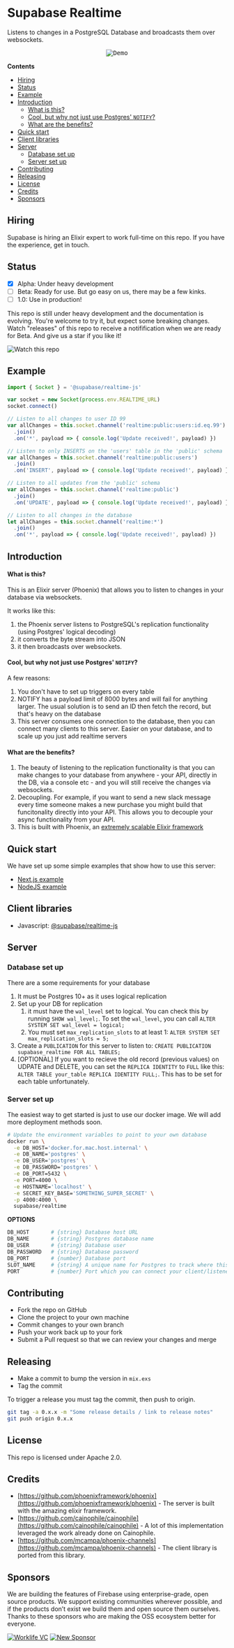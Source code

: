# Supabase Realtime

Listens to changes in a PostgreSQL Database and broadcasts them over websockets.

<p align="center"><kbd><img src="./examples/next-js/demo.gif" alt="Demo"/></kbd></p>

**Contents**

- [Hiring](#hiring)
- [Status](#status)
- [Example](#example)
- [Introduction](#introduction)
    - [What is this?](#what-is-this)
    - [Cool, but why not just use Postgres' `NOTIFY`?](#cool-but-why-not-just-use-postgres-notify)
    - [What are the benefits?](#what-are-the-benefits)
- [Quick start](#quick-start)
- [Client libraries](#client-libraries)
- [Server](#server)
  - [Database set up](#database-set-up)
  - [Server set up](#server-set-up)
- [Contributing](#contributing)
- [Releasing](#releasing)
- [License](#license)
- [Credits](#credits)
- [Sponsors](#sponsors)

## Hiring

Supabase is hiring an Elixir expert to work full-time on this repo. If you have the experience, get in touch.

## Status

- [x] Alpha: Under heavy development
- [ ] Beta: Ready for use. But go easy on us, there may be a few kinks.
- [ ] 1.0: Use in production!

This repo is still under heavy development and the documentation is evolving. You're welcome to try it, but expect some breaking changes. Watch "releases" of this repo to receive a notifification when we are ready for Beta. And give us a star if you like it!

![Watch this repo](https://gitcdn.xyz/repo/supabase/monorepo/master/web/static/watch-repo.gif "Watch this repo")

## Example

```js
import { Socket } = '@supabase/realtime-js'

var socket = new Socket(process.env.REALTIME_URL)
socket.connect()

// Listen to all changes to user ID 99
var allChanges = this.socket.channel('realtime:public:users:id.eq.99')
  .join()
  .on('*', payload => { console.log('Update received!', payload) })

// Listen to only INSERTS on the 'users' table in the 'public' schema
var allChanges = this.socket.channel('realtime:public:users')
  .join()
  .on('INSERT', payload => { console.log('Update received!', payload) })

// Listen to all updates from the 'public' schema
var allChanges = this.socket.channel('realtime:public')
  .join()
  .on('UPDATE', payload => { console.log('Update received!', payload) })

// Listen to all changes in the database
let allChanges = this.socket.channel('realtime:*')
  .join()
  .on('*', payload => { console.log('Update received!', payload) })

```

## Introduction

#### What is this?

This is an Elixir server (Phoenix) that allows you to listen to changes in your database via websockets.

It works like this:

1. the Phoenix server listens to PostgreSQL's replication functionality (using Postgres' logical decoding)
2. it converts the byte stream into JSON
3. it then broadcasts over websockets.

#### Cool, but why not just use Postgres' `NOTIFY`?

A few reasons:

1. You don't have to set up triggers on every table
2. NOTIFY has a payload limit of 8000 bytes and will fail for anything larger. The usual solution is to send an ID then fetch the record, but that's heavy on the database
3. This server consumes one connection to the database, then you can connect many clients to this server. Easier on your database, and to scale up you just add realtime servers

#### What are the benefits?

1. The beauty of listening to the replication functionality is that you can make changes to your database from anywhere - your API, directly in the DB, via a console etc - and you will still receive the changes via websockets.
2. Decoupling. For example, if you want to send a new slack message every time someone makes a new purchase you might build that funcitonality directly into your API. This allows you to decouple your async functionality from your API.
3. This is built with Phoenix, an [extremely scalable Elixir framework](https://www.phoenixframework.org/blog/the-road-to-2-million-websocket-connections)


## Quick start

We have set up some simple examples that show how to use this server:

- [Next.js example](https://github.com/supabase/realtime/tree/master/examples/next-js)
- [NodeJS example](https://github.com/supabase/realtime/tree/master/examples/node-js)


## Client libraries

- Javascript: [@supabase/realtime-js](https://github.com/supabase/realtime-js)


## Server

### Database set up

There are a some requirements for your database

1. It must be Postgres 10+ as it uses logical replication
2. Set up your DB for replication
   1. it must have the `wal_level` set to logical. You can check this by running `SHOW wal_level;`. To set the `wal_level`, you can call `ALTER SYSTEM SET wal_level = logical;`
   2. You must set `max_replication_slots` to at least 1: `ALTER SYSTEM SET max_replication_slots = 5;`
3. Create a `PUBLICATION` for this server to listen to: `CREATE PUBLICATION supabase_realtime FOR ALL TABLES;`
4. [OPTIONAL] If you want to recieve the old record (previous values) on UDPATE and DELETE, you can set the `REPLICA IDENTITY` to `FULL` like this: `ALTER TABLE your_table REPLICA IDENTITY FULL;`. This has to be set for each table unfortunately.

### Server set up

The easiest way to get started is just to use our docker image. We will add more deployment methods soon.

```sh
# Update the environment variables to point to your own database
docker run \
  -e DB_HOST='docker.for.mac.host.internal' \
  -e DB_NAME='postgres' \
  -e DB_USER='postgres' \
  -e DB_PASSWORD='postgres' \
  -e DB_PORT=5432 \
  -e PORT=4000 \
  -e HOSTNAME='localhost' \
  -e SECRET_KEY_BASE='SOMETHING_SUPER_SECRET' \
  -p 4000:4000 \
  supabase/realtime
```

**OPTIONS**

```sh
DB_HOST       # {string} Database host URL
DB_NAME       # {string} Postgres database name
DB_USER       # {string} Database user
DB_PASSWORD   # {string} Database password
DB_PORT       # {number} Database port
SLOT_NAME     # {string} A unique name for Postgres to track where this server has "listened until". If the server dies, it can pick up from the last position. This should be lowercase.
PORT          # {number} Port which you can connect your client/listeners
```

## Contributing

- Fork the repo on GitHub
- Clone the project to your own machine
- Commit changes to your own branch
- Push your work back up to your fork
- Submit a Pull request so that we can review your changes and merge

## Releasing

- Make a commit to bump the version in `mix.exs`
- Tag the commit

To trigger a release you must tag the commit, then push to origin.

```bash
git tag -a 0.x.x -m "Some release details / link to release notes"
git push origin 0.x.x
```

## License

This repo is licensed under Apache 2.0.

## Credits

- [https://github.com/phoenixframework/phoenix](https://github.com/phoenixframework/phoenix) - The server is built with the amazing elixir framework.
- [https://github.com/cainophile/cainophile](https://github.com/cainophile/cainophile) - A lot of this implementation leveraged the work already done on Cainophile.
- [https://github.com/mcampa/phoenix-channels](https://github.com/mcampa/phoenix-channels) - The client library is ported from this library.


## Sponsors

We are building the features of Firebase using enterprise-grade, open source products. We support existing communities wherever possible, and if the products don’t exist we build them and open source them ourselves. Thanks to these sponsors who are making the OSS ecosystem better for everyone.

[![Worklife VC](https://user-images.githubusercontent.com/10214025/90451355-34d71200-e11e-11ea-81f9-1592fd1e9146.png)](https://www.worklife.vc)
[![New Sponsor](https://user-images.githubusercontent.com/10214025/90518111-e74bbb00-e198-11ea-8f88-c9e3c1aa4b5b.png)](https://github.com/sponsors/supabase)

